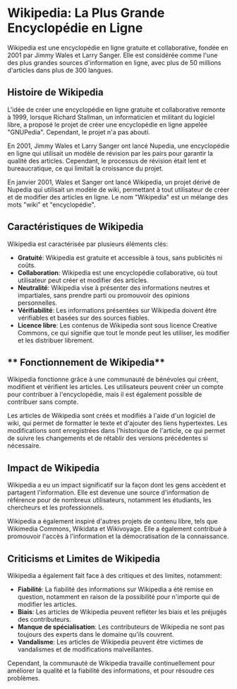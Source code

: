 **Wikipedia: La Plus Grande Encyclopédie en Ligne**
=====================================================

Wikipedia est une encyclopédie en ligne gratuite et collaborative, fondée en 2001 par Jimmy Wales et Larry Sanger. Elle est considérée comme l'une des plus grandes sources d'information en ligne, avec plus de 50 millions d'articles dans plus de 300 langues.

**Histoire de Wikipedia**
-------------------------

L'idée de créer une encyclopédie en ligne gratuite et collaborative remonte à 1999, lorsque Richard Stallman, un informaticien et militant du logiciel libre, a proposé le projet de créer une encyclopédie en ligne appelée "GNUPedia". Cependant, le projet n'a pas abouti.

En 2001, Jimmy Wales et Larry Sanger ont lancé Nupedia, une encyclopédie en ligne qui utilisait un modèle de révision par les pairs pour garantir la qualité des articles. Cependant, le processus de révision était lent et bureaucratique, ce qui limitait la croissance du projet.

En janvier 2001, Wales et Sanger ont lancé Wikipedia, un projet dérivé de Nupedia qui utilisait un modèle de wiki, permettant à tout utilisateur de créer et de modifier des articles en ligne. Le nom "Wikipedia" est un mélange des mots "wiki" et "encyclopédie".

**Caractéristiques de Wikipedia**
-------------------------------

Wikipedia est caractérisée par plusieurs éléments clés:

* **Gratuité**: Wikipedia est gratuite et accessible à tous, sans publicités ni coûts.
* **Collaboration**: Wikipedia est une encyclopédie collaborative, où tout utilisateur peut créer et modifier des articles.
* **Neutralité**: Wikipedia vise à présenter des informations neutres et impartiales, sans prendre parti ou promouvoir des opinions personnelles.
* **Vérifiabilité**: Les informations présentées sur Wikipedia doivent être vérifiables et basées sur des sources fiables.
* **Licence libre**: Les contenus de Wikipedia sont sous licence Creative Commons, ce qui signifie que tout le monde peut les utiliser, les modifier et les distribuer librement.

** Fonctionnement de Wikipedia**
-------------------------------

Wikipedia fonctionne grâce à une communauté de bénévoles qui créent, modifient et vérifient les articles. Les utilisateurs peuvent créer un compte pour contribuer à l'encyclopédie, mais il est également possible de contribuer sans compte.

Les articles de Wikipedia sont créés et modifiés à l'aide d'un logiciel de wiki, qui permet de formatter le texte et d'ajouter des liens hypertextes. Les modifications sont enregistrées dans l'historique de l'article, ce qui permet de suivre les changements et de rétablir des versions précédentes si nécessaire.

**Impact de Wikipedia**
----------------------

Wikipedia a eu un impact significatif sur la façon dont les gens accèdent et partagent l'information. Elle est devenue une source d'information de référence pour de nombreux utilisateurs, notamment les étudiants, les chercheurs et les professionnels.

Wikipedia a également inspiré d'autres projets de contenu libre, tels que Wikimedia Commons, Wikidata et Wikivoyage. Elle a également contribué à promouvoir l'accès à l'information et la démocratisation de la connaissance.

**Criticisms et Limites de Wikipedia**
-------------------------------------

Wikipedia a également fait face à des critiques et des limites, notamment:

* **Fiabilité**: La fiabilité des informations sur Wikipedia a été remise en question, notamment en raison de la possibilité pour n'importe qui de modifier les articles.
* **Biais**: Les articles de Wikipedia peuvent refléter les biais et les préjugés des contributeurs.
* **Manque de spécialisation**: Les contributeurs de Wikipedia ne sont pas toujours des experts dans le domaine qu'ils couvrent.
* **Vandalisme**: Les articles de Wikipedia peuvent être victimes de vandalismes et de modifications malveillantes.

Cependant, la communauté de Wikipedia travaille continuellement pour améliorer la qualité et la fiabilité des informations, et pour résoudre ces problèmes.